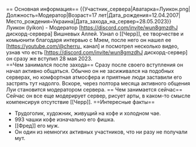 == Основная информация==
{{Участник_сервера|Аватарка=Луикон.png|Должность=Модератор|Возраст=17 лет|Дата_рождения=12.04.2007|Место_рождения=Украина|Дата_захода_на_сервер=28.05.2023}}
Луикон (lyikon) - Модератор [https://discord.com/invite/wun8gmzdhJ дискорд-сервера] Вишневых Аллей. Узнал о [[Черр]], ее творчестве и комьюнити благодаря интервью с Мэем, после него он нашел ее [https://youtube.com/@cherru_ канал] и посмотрел несколько видео, узнав что есть [https://discord.com/invite/wun8gmzdhJ дискорд-сервер] он сразу же вступил 28 мая 2023.  
==Чем занимался после захода==
Сразу после своего вступления он начал активно общаться. Обычно он не засиживался на подобных серверах, но комфортная атмосфера и приятные люди заставили его застрять тут надолго. Вскоре, через полтора месяца активного общения Луи становится модератором сервера.
== Чем занимается сейчас==
Сейчас он все еще модерирует сервер, рисует арты, в каком-то смысле компенсируя отсутствие [[Черр]].
==Интересные факты==

* Трудоголик, художник, живущий на кофе и холодном чае.
* 993 чашки кофе изначально его фишка. 
* [[Фред]] его муж.
* Он один из немногих активных участников, что ни разу не получали мут.

 
 